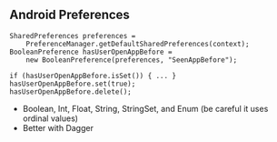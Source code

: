 ## Android Preferences

```
SharedPreferences preferences = 
    PreferenceManager.getDefaultSharedPreferences(context);
BooleanPreference hasUserOpenAppBefore =
    new BooleanPreference(preferences, "SeenAppBefore");

if (hasUserOpenAppBefore.isSet()) { ... }
hasUserOpenAppBefore.set(true);
hasUserOpenAppBefore.delete();
```

* Boolean, Int, Float, String, StringSet, and Enum (be careful it uses ordinal values)
* Better with Dagger